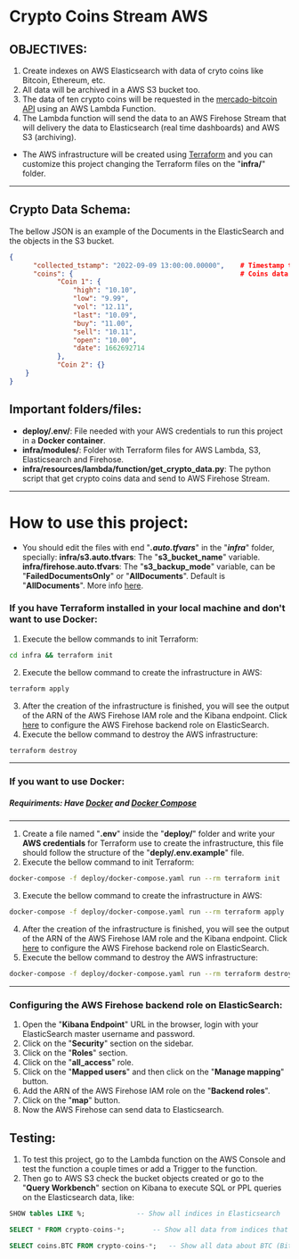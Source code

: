 # Crypto Coins Stream AWS
## OBJECTIVES: 
1. Create indexes on AWS Elasticsearch with data of cryto coins like Bitcoin, Ethereum, etc.
2. All data will be archived in a AWS S3 bucket too.
3. The data of ten crypto coins will be requested in the [mercado-bitcoin API](https://www.mercadobitcoin.net/api/) using an AWS Lambda Function.
4. The Lambda function will send the data to an AWS Firehose Stream that will delivery the data to Elasticsearch (real time dashboards) and AWS S3 (archiving).
- The AWS infrastructure will be created using [Terraform](https://www.terraform.io) and you can customize this project changing the Terraform files on the "**infra/**" folder.

---
## Crypto Data Schema:
The bellow JSON is an example of the Documents in the ElasticSearch and the objects in the S3 bucket.
```json
{
	  "collected_tstamp": "2022-09-09 13:00:00.00000",    # Timestamp that the AWS Lambda function collected the crypto data
	  "coins": {                                          # Coins data
		    "Coin 1": {
			    "high": "10.10",
			    "low": "9.99",
			    "vol": "12.11",
			    "last": "10.09",
			    "buy": "11.00",
			    "sell": "10.11",
			    "open": "10.00",
			    "date": 1662692714
		    },
		    "Coin 2": {}
	}
}
```

## Important folders/files:
- **deploy/.env/**: File needed with your AWS credentials to run this project in a **Docker container**.
- **infra/modules/**: Folder with Terraform files for AWS Lambda, S3, Elasticsearch and Firehose.
- **infra/resources/lambda/function/get_crypto_data.py**: The python script that get crypto coins data and send to AWS Firehose Stream.
---
# How to use this project:
- You should edit the files with end "**_.auto.tfvars_**" in the "**_infra_**" folder, specially:
**infra/s3.auto.tfvars**: The "**s3_bucket_name**" variable.
**infra/firehose.auto.tfvars**: The "**s3_backup_mode**" variable, can be "**FailedDocumentsOnly**" or "**AllDocuments**". Default is "**AllDocuments**". More info [here](https://registry.terraform.io/providers/hashicorp/aws/latest/docs/resources/kinesis_firehose_delivery_stream#elasticsearch_configuration).

### If you have Terraform installed in your local machine and don't want to use Docker:
1. Execute the bellow commands to init Terraform:
```sh
cd infra && terraform init
```
2. Execute the bellow command to create the infrastructure in AWS:
```sh
terraform apply
```
3. After the creation of the infrastructure is finished, you will see the output of the ARN of the AWS Firehose IAM role and the Kibana endpoint. Click [here](#configuring-the-aws-firehose-backend-role-on-elasticsearch) to configure the AWS Firehose backend role on ElasticSearch.
4. Execute the bellow command to destroy the AWS infrastructure:
```sh
terraform destroy
```
---

### If you want to use Docker:
##### Requiriments: Have [Docker](https://www.docker.com) and [Docker Compose](https://docs.docker.com/compose/install/#install-compose)

---
1. Create a file named "**.env**" inside the "**deploy/**" folder and write your **AWS credentials** for Terraform use to create the infrastructure, this file should follow the structure of the "**deply/.env.example**" file.
2. Execute the bellow command to init Terraform:
```sh
docker-compose -f deploy/docker-compose.yaml run --rm terraform init
```
3. Execute the bellow command to create the infrastructure in AWS:
```sh
docker-compose -f deploy/docker-compose.yaml run --rm terraform apply
```
4. After the creation of the infrastructure is finished, you will see the output of the ARN of the AWS Firehose IAM role and the Kibana endpoint. Click [here](#configuring-the-aws-firehose-backend-role-on-elasticsearch) to configure the AWS Firehose backend role on ElasticSearch.
5. Execute the bellow command to destroy the AWS infrastructure:
```sh
docker-compose -f deploy/docker-compose.yaml run --rm terraform destroy
```
---

### Configuring the AWS Firehose backend role on ElasticSearch:
1. Open the "**Kibana Endpoint**" URL in the browser, login with your ElasticSearch master username and password.
2. Click on the "**Security**" section on the sidebar.
3. Click on the "**Roles**" section.
4. Click on the "**all_access**" role.
5. Click on the "**Mapped users**" and then click on the "**Manage mapping**" button.
6. Add the ARN of the AWS Firehose IAM role on the "**Backend roles**".
7. Click on the "**map**" button.
8. Now the AWS Firehose can send data to Elasticsearch.

## Testing:
1. To test this project, go to the Lambda function on the AWS Console and test the function a couple times or add a Trigger to the function.
2. Then go to AWS S3 check the bucket objects created or go to the "**Query Workbench**" section on Kibana to execute SQL or PPL queries on the Elasticsearch data, like:
```sql
SHOW tables LIKE %; 			-- Show all indices in Elasticsearch
```
```sql
SELECT * FROM crypto-coins-*; 		-- Show all data from indices that match pattern crypto-coins-*
```
```sql
SELECT coins.BTC FROM crypto-coins-*;   -- Show all data about BTC (Bitcoin)
```

